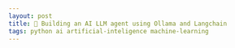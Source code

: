 ```yaml
---
layout: post
title: 👾 Building an AI LLM agent using Ollama and Langchain
tags: python ai artificial-inteligence machine-learning 
---
```

